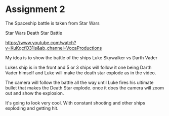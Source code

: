 # Assignment 2

The Spaceship battle is taken from Star Wars

Star Wars Death Star Battle

https://www.youtube.com/watch?v=KuKqcfO31is&ab_channel=VocaProductions

My idea is to show the battle of the ships Luke Skywalker vs Darth Vader

Lukes ship is in the front and 5 or 3 ships will follow it one being Darth Vader himself and Luke will make the death star explode as in the video.

The camera will follow the battle all the way until Luke fires his ultimate bullet that makes the Death Star explode. once it does the camera will zoom out and show the explosion.

It's going to look very cool. With constant shooting and other ships exploding and getting hit.